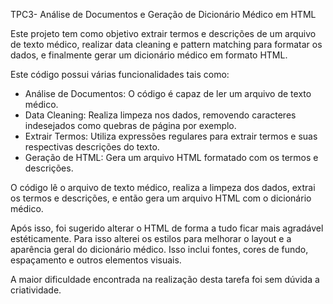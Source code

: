 TPC3- Análise de Documentos e Geração de Dicionário Médico em HTML

Este projeto tem como objetivo extrair termos e descrições de um arquivo de texto médico, realizar data cleaning e pattern matching para formatar os dados, e finalmente gerar um dicionário médico em formato HTML.

Este código possui várias funcionalidades tais como:
- Análise de Documentos: O código é capaz de ler um arquivo de texto médico.
- Data Cleaning: Realiza limpeza nos dados, removendo caracteres indesejados como quebras de página por exemplo.
- Extrair Termos: Utiliza expressões regulares para extrair termos e suas respectivas descrições do texto.
- Geração de HTML: Gera um arquivo HTML formatado com os termos e descrições.


O código lê o arquivo de texto médico, realiza a limpeza dos dados, extrai os termos e descrições, e então gera um arquivo HTML com o dicionário médico.

Após isso, foi sugerido alterar o HTML de forma a tudo ficar mais agradável estéticamente. Para isso alterei os estilos para melhorar o layout e a aparência geral do dicionário médico. 
Isso inclui fontes, cores de fundo, espaçamento e outros elementos visuais.

A maior dificuldade encontrada na realização desta tarefa foi sem dúvida a criatividade.